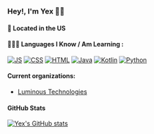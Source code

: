 ### Hey!, I'm Yex 👨‍💻

#### 📍 Located in the US 

#### 👨🏻‍💻 Languages I Know / Am Learning :

[![JS](https://img.icons8.com/color/48/000000/javascript.png)](https://www.javascript.com/)
[![CSS](https://img.icons8.com/color/48/000000/css3.png)](https://www.w3schools.com/css/)
[![HTML](https://img.icons8.com/color/48/000000/html-5.png)](https://www.w3schools.com/html/)
[![Java](https://img.icons8.com/color/256/java-coffee-cup-logo--v1.png)](https://java.com/en/)
[![Kotlin](https://img.icons8.com/color/48/000000/kotlin.png)](https://kotlinlang.org/)
[![Python](https://img.icons8.com/color/48/000000/python.png)](https://python.org/)

#### Current organizations:

- [Luminous Technologies](https://github.com/Luminous-Technologies)

#### GitHub Stats

[![Yex's GitHub stats](https://github-readme-stats.vercel.app/api?username=yexex&show_icons=true&theme=gruvbox)](https://github.com/anuraghazra/github-readme-stats)
